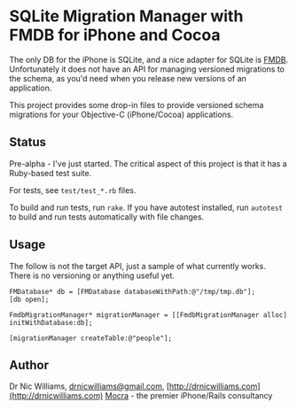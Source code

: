 # SQLite Migration Manager with FMDB for iPhone and Cocoa

The only DB for the iPhone is SQLite, and a nice adapter for SQLite is [FMDB](http://gusmueller.com/blog/archives/2008/06/new_home_for_fmdb.html). 
Unfortunately it does not have an API for managing versioned migrations to the schema, 
as you'd need when you release new versions of an application.

This project provides some drop-in files to provide versioned schema migrations for
your Objective-C (iPhone/Cocoa) applications.

## Status

Pre-alpha - I've just started. The critical aspect of this project is that it has a Ruby-based test suite.

For tests, see `test/test_*.rb` files.

To build and run tests, run `rake`. If you have autotest installed, run `autotest` to build and run tests automatically with file changes.

## Usage

The follow is not the target API, just a sample of what currently works. There is no versioning or anything useful
yet.

    FMDatabase* db = [FMDatabase databaseWithPath:@"/tmp/tmp.db"];
    [db open];
  
    FmdbMigrationManager* migrationManager = [[FmdbMigrationManager alloc] initWithDatabase:db];
  
    [migrationManager createTable:@"people"];

## Author

Dr Nic Williams, [drnicwilliams@gmail.com](mailto:&#x64;&#x72;&#x6E;&#x69;&#x63;&#x77;&#x69;&#x6C;&#x6C;&#x69;&#x61;&#x6D;&#x73;&#x40;&#x67;&#x6D;&#x61;&#x69;&#x6C;&#x2E;&#x63;&#x6F;&#x6D;), [http://drnicwilliams.com](http://drnicwilliams.com)
[Mocra](http://www.mocra.com/) - the premier iPhone/Rails consultancy
